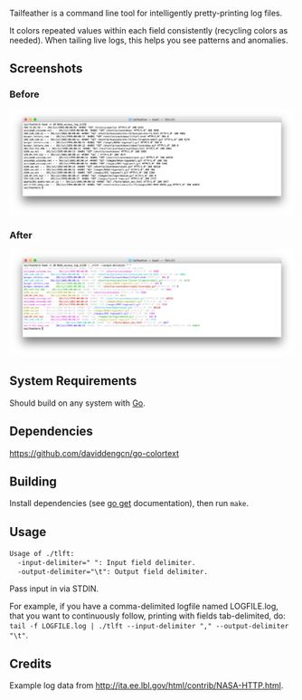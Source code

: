 Tailfeather is a command line tool for intelligently pretty-printing log files.

It colors repeated values within each field consistently (recycling colors as needed). When tailing live logs, this helps you see patterns and anomalies.

## Screenshots

### Before

![Before](https://raw.githubusercontent.com/masonicboom/tailfeather/master/before.png)

### After

![After](https://raw.githubusercontent.com/masonicboom/tailfeather/master/after.png)

## System Requirements

Should build on any system with [Go](http://golang.org).

## Dependencies

  https://github.com/daviddengcn/go-colortext

## Building

Install dependencies (see [go get]( https://golang.org/cmd/go/#hdr-Download_and_install_packages_and_dependencies) documentation), then run `make`.

## Usage

    Usage of ./tlft:
      -input-delimiter=" ": Input field delimiter.
      -output-delimiter="\t": Output field delimiter.

Pass input in via STDIN.

For example, if you have a comma-delimited logfile named LOGFILE.log, that you want to continuously follow, printing with fields tab-delimited, do: `tail -f LOGFILE.log | ./tlft --input-delimiter "," --output-delimiter "\t"`.

## Credits

Example log data from http://ita.ee.lbl.gov/html/contrib/NASA-HTTP.html.
